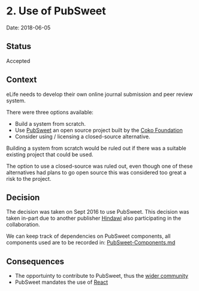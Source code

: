 # 2. Use of PubSweet

Date: 2018-06-05

## Status

Accepted

## Context

eLife needs to develop their own online journal submission and peer review system.

There were three options available:

* Build a system from scratch.
* Use [PubSweet](https://pubsweet.org/) an open source project built by the [Coko Foundation](https://coko.foundation/technology/)
* Consider using / licensing a closed-source alternative.

Building a system from scratch would be ruled out if there was a suitable existing project that could be used.

The option to use a closed-source was ruled out, even though one of these alternatives had plans to go open source this was considered too great a risk to the project.

## Decision

The decision was taken on Sept 2016 to use PubSweet. This decision was taken in-part due to another publisher [Hindawi](hindawi.com) also participating in the collaboration.

We can keep track of dependencies on PubSweet components, all components used are to be recorded in: [PubSweet-Components.md](../developing/PubSweet-Components.md)

## Consequences

* The opportuinty to contribute to PubSweet, thus the [wider community](https://coko.foundation/community/partners-projects/)
* PubSweet mandates the use of [React](https://reactjs.org/)
